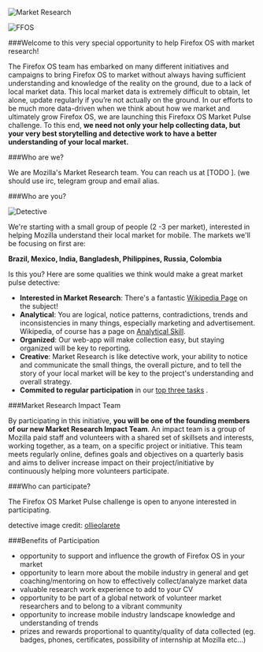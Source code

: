 ![Market Research](https://marketpulse.mozilla.community/static/img/marketpulse.svg)

![FFOS](http://masterfirefoxos.mozilla.org/bespoke/m05-t05-p30-a05-b10.png "FFOS")

###Welcome to this very special opportunity to help Firefox OS with market research! 

The Firefox OS team has embarked on many different initiatives and campaigns to bring Firefox OS to market without always having sufficient understanding and knowledge of the reality on the ground, due to a lack of local market data. This local market data is extremely difficult to obtain, let alone, update regularly if you’re not actually on the ground. 
In our efforts to be much more data-driven when we think about how we market and ultimately grow Firefox OS, we are launching this Firefoxx OS Market Pulse challenge. To this end, **we need not only your help collecting data, but your very best storytelling and detective work to have a better understanding of your local market.**

###Who are we?

We are Mozilla's Market Research team. You can reach us at [TODO ].  (we should use irc, telegram group and email alias.

###Who are you?

![Detective](http://tiptoes.ca/wp-content/uploads/2015/02/3028314931_53d4aa5fc2_z.jpg)

We're starting with a small group of people (2 -3 per market), interested in helping Mozilla understand their local market for mobile.  The markets we'll be focusing on first are:

**Brazil, Mexico, India, Bangladesh, Philippines, Russia, Colombia**

Is this you?  Here are some qualities we think would make a great market pulse detective:

* **Interested in Market Research**:  There's a fantastic [Wikipedia Page](http://en.wikipedia.org/wiki/Market_research) on the subject!
* **Analytical**:  You are logical,  notice patterns, contradictions, trends and  inconsistencies in many things, especially marketing and advertisement. Wikipedia, of course has a page on [Analytical Skill](http://en.wikipedia.org/wiki/Analytical_skill).
* **Organized**: Our web-app will make collection easy, but staying organized will be key to reporting.
* **Creative**: Market Research is like detective work, your ability to notice and communicate the small things, the overall picture, and to tell the story of your local market will be key to the project's understanding and overall strategy. 
* **Commited to regular participation** in our [top three tasks](http://google.com) .

###Market Research Impact Team

By participating in this initiative, **you will be one of the founding members of our new Market Research Impact Team**. An impact team is a group of Mozilla paid staff and volunteers with a shared set of skillsets and interests, working together, as a team, on a specific project or initiative. This team meets regularly online, defines goals and objectives on a quarterly basis and aims to deliver increase impact on their project/initiative by continuously helping more volunteers participate.  

###Who can participate?

The Firefox OS Market Pulse challenge is open to anyone interested in participating.

detective image credit: [ollieolarete](https://www.flickr.com/photos/ollieolarte/)

###Benefits of Participation

* opportunity to support and influence the growth of Firefox OS in your market
* opportunity to learn more about the mobile industry in general and get coaching/mentoring on how to effectively collect/analyze market data
* valuable research work experience to add to your CV
* opportunity to be part of a global network of volunteer market researchers and to belong to a vibrant community
* opportunity to increase mobile industry landscape knowledge and understanding of trends
* prizes and rewards proportional to quantity/quality of data collected  (eg. badges, phones, certificates, possibility of internship at Mozilla etc…)










